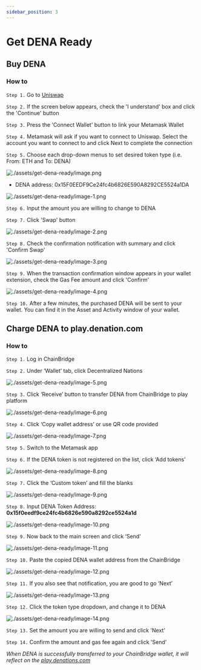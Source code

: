 ```yaml
---
sidebar_position: 3
---
```


# Get DENA Ready

## Buy DENA

### How to

`Step 1.` Go to [Uniswap](https://app.uniswap.org/#/swap?outputCurrency=0x15F0EEDF9Ce24fc4b6826E590A8292CE5524a1DA) 

`Step 2.` If the screen below appears, check the 'I understand' box and click the 'Continue' button

`Step 3.` Press the 'Connect Wallet' button to link your Metamask Wallet

`Step 4.` Metamask will ask if you want to connect to Uniswap. Select the account you want to connect to and click Next to complete the connection

`Step 5.` Choose each drop-down menus to set desired token type (i.e. From: ETH and To: DENA)

![./assets/get-dena-ready/image.png](./assets/get-dena-ready/image.png)

- DENA address: 0x15F0EEDF9Ce24fc4b6826E590A8292CE5524a1DA

![./assets/get-dena-ready/image-1.png](./assets/get-dena-ready/image-1.png)

`Step 6.` Input the amount you are willing to change to DENA

`Step 7.` Click 'Swap' button

![./assets/get-dena-ready/image-2.png](./assets/get-dena-ready/image-2.png)

`Step 8.` Check the confirmation notification with summary and click 'Confirm Swap'

![./assets/get-dena-ready/image-3.png](./assets/get-dena-ready/image-3.png)

`Step 9.` When the transaction confirmation window appears in your wallet extension, check the Gas Fee amount and click 'Confirm'

![./assets/get-dena-ready/image-4.png](./assets/get-dena-ready/image-4.png)

`Step 10.` After a few minutes, the purchased DENA will be sent to your wallet. You can find it in the Asset and Activity window of your wallet.

## Charge DENA to play.denation.com

### How to

`Step 1.` Log in ChainBridge 

`Step 2.` Under ‘Wallet’ tab, click Decentralized Nations

![./assets/get-dena-ready/image-5.png](./assets/get-dena-ready/image-5.png)

`Step 3.` Click ‘Receive’ button to transfer DENA from ChainBridge to play platform

![./assets/get-dena-ready/image-6.png](./assets/get-dena-ready/image-6.png)

`Step 4.` Click ‘Copy wallet address’ or use QR code provided

![./assets/get-dena-ready/image-7.png](./assets/get-dena-ready/image-7.png)

`Step 5.` Switch to the Metamask app

`Step 6.` If the DENA token is not registered on the list, click ‘Add tokens’

![./assets/get-dena-ready/image-8.png](./assets/get-dena-ready/image-8.png)

`Step 7.` Click the ‘Custom token’ and fill the blanks

![./assets/get-dena-ready/image-9.png](./assets/get-dena-ready/image-9.png)

`Step 8.` Input DENA Token Address: **0x15f0eedf9ce24fc4b6826e590a8292ce5524a1d**

![./assets/get-dena-ready/image-10.png](./assets/get-dena-ready/image-10.png)

`Step 9.` Now back to the main screen and click ‘Send’

![./assets/get-dena-ready/image-11.png](./assets/get-dena-ready/image-11.png)

`Step 10.` Paste the copied DENA wallet address from the ChainBridge

![./assets/get-dena-ready/image-12.png](./assets/get-dena-ready/image-12.png)

`Step 11.` If you also see that notification, you are good to go ‘Next’

![./assets/get-dena-ready/image-13.png](./assets/get-dena-ready/image-13.png)

`Step 12.` Click the token type dropdown, and change it to DENA

![./assets/get-dena-ready/image-14.png](./assets/get-dena-ready/image-14.png)

`Step 13.` Set the amount you are willing to send and click 'Next'

`Step 14.` Confirm the amount and gas fee again and click 'Send'

*When DENA is successfully transferred to your ChainBridge wallet, it will reflect on the [play.denations.com](http://play.denations.com/)*
